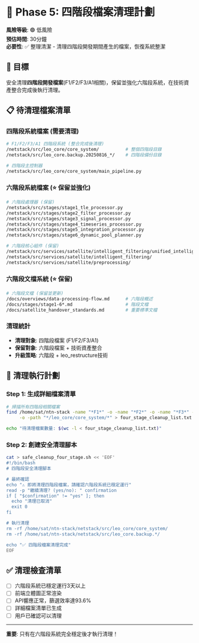 # 🧹 Phase 5: 四階段檔案清理計劃

**風險等級**: 🟢 低風險  
**預估時間**: 30分鐘  
**必要性**: ✅ 整理清潔 - 清理四階段開發期間產生的檔案，恢復系統整潔

## 🎯 目標

安全清理**四階段開發檔案**(F1/F2/F3/A1相關)，保留並強化六階段系統，在技術資產整合完成後執行清理。

## 📋 待清理檔案清單 

### 四階段系統檔案 (需要清理)
```bash
# F1/F2/F3/A1 四階段系統 (整合完成後清理)
/netstack/src/leo_core/core_system/          # 整個四階段目錄
/netstack/src/leo_core.backup.20250816_*/    # 四階段備份目錄

# 四階段主控制器
/netstack/src/leo_core/core_system/main_pipeline.py
```

### 六階段系統檔案 (⭐ 保留並強化)
```bash
# 六階段處理器 (保留)
/netstack/src/stages/stage1_tle_processor.py
/netstack/src/stages/stage2_filter_processor.py  
/netstack/src/stages/stage3_signal_processor.py
/netstack/src/stages/stage4_timeseries_processor.py
/netstack/src/stages/stage5_integration_processor.py
/netstack/src/stages/stage6_dynamic_pool_planner.py

# 六階段核心組件 (保留)
/netstack/src/services/satellite/intelligent_filtering/unified_intelligent_filter.py  # 93.6%篩選率
/netstack/src/services/satellite/intelligent_filtering/                              # 智能篩選系統
/netstack/src/services/satellite/preprocessing/                                      # 預處理系統
```

### 六階段文檔系統 (⭐ 保留)
```bash
# 六階段文檔 (保留並更新)
/docs/overviews/data-processing-flow.md      # 六階段概述
/docs/stages/stage1-6*.md                    # 階段文檔
/docs/satellite_handover_standards.md        # 重要標準文檔
```

### 清理統計
- **清理對象**: 四階段檔案 (F1/F2/F3/A1)
- **保留對象**: 六階段檔案 + 技術資產整合
- **升級策略**: 六階段 + leo_restructure技術

## 🔧 清理執行計劃

### Step 1: 生成詳細檔案清單
```bash
# 掃描所有四階段相關檔案
find /home/sat/ntn-stack -name "*F1*" -o -name "*F2*" -o -name "*F3*" -o -name "*A1*" \
     -o -path "*/leo_core/core_system/*" > four_stage_cleanup_list.txt

echo "待清理檔案數量: $(wc -l < four_stage_cleanup_list.txt)"
```

### Step 2: 創建安全清理腳本
```bash
cat > safe_cleanup_four_stage.sh << 'EOF'
#!/bin/bash
# 四階段安全清理腳本

# 最終確認
echo "⚠️ 即將清理四階段檔案，請確認六階段系統已穩定運行"
read -p "繼續清理? (yes/no): " confirmation
if [ "$confirmation" != "yes" ]; then
  echo "清理已取消"
  exit 0
fi

# 執行清理
rm -rf /home/sat/ntn-stack/netstack/src/leo_core/core_system/
rm -rf /home/sat/ntn-stack/netstack/src/leo_core.backup.*/

echo "✅ 四階段檔案清理完成"
EOF
```

## ✅ 清理檢查清單

- [ ] 六階段系統已穩定運行3天以上
- [ ] 前端立體圖正常渲染
- [ ] API響應正常，篩選效率達93.6%  
- [ ] 詳細檔案清單已生成
- [ ] 用戶已確認可以清理

---
**重要**: 只有在六階段系統完全穩定後才執行清理！
